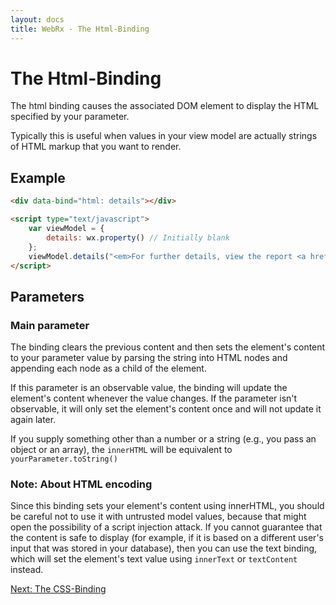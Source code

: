 ```yaml
---
layout: docs
title: WebRx - The Html-Binding
---
```

# The Html-Binding


The html binding causes the associated DOM element to display the HTML specified by your parameter.

Typically this is useful when values in your view model are actually strings of HTML markup that you want to render.

## Example

```html
<div data-bind="html: details"></div>
```
 
```html
<script type="text/javascript">
    var viewModel = {
        details: wx.property() // Initially blank
    };
    viewModel.details("<em>For further details, view the report <a href='report.html'>here</a>.</em>"); // HTML content appears
</script>
```

## Parameters

### Main parameter

The binding clears the previous content and then sets the element's content to your parameter value by parsing the string into HTML 
nodes and appending each node as a child of the element.

If this parameter is an observable value, the binding will update the element's content whenever the value changes. 
If the parameter isn't observable, it will only set the element's content once and will not update it again later.

If you supply something other than a number or a string (e.g., you pass an object or an array), the <code>innerHTML</code> 
will be equivalent to <code>yourParameter.toString()</code>

### Note: About HTML encoding

Since this binding sets your element's content using innerHTML, you should be careful not to use it with untrusted model values, 
because that might open the possibility of a script injection attack. If you cannot guarantee that the content is safe to display 
(for example, if it is based on a different user's input that was stored in your database), then you can use the text binding, 
which will set the element's text value using <code>innerText</code> or <code>textContent</code> instead.

<a class="next-topic" href="/docs/css-binding.html#start">Next: The CSS-Binding</a>